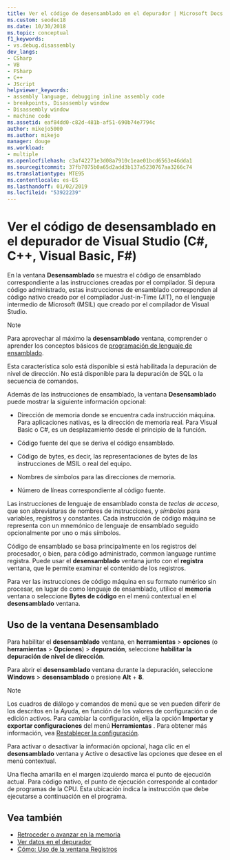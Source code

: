 ```yaml
---
title: Ver el código de desensamblado en el depurador | Microsoft Docs
ms.custom: seodec18
ms.date: 10/30/2018
ms.topic: conceptual
f1_keywords:
- vs.debug.disassembly
dev_langs:
- CSharp
- VB
- FSharp
- C++
- JScript
helpviewer_keywords:
- assembly language, debugging inline assembly code
- breakpoints, Disassembly window
- Disassembly window
- machine code
ms.assetid: eaf84dd0-c82d-481b-af51-690b74e7794c
author: mikejo5000
ms.author: mikejo
manager: douge
ms.workload:
- multiple
ms.openlocfilehash: c3af42271e3d08a7910c1eae01bcd6563e46dda1
ms.sourcegitcommit: 37fb7075b0a65d2add3b137a5230767aa3266c74
ms.translationtype: MTE95
ms.contentlocale: es-ES
ms.lasthandoff: 01/02/2019
ms.locfileid: "53922239"
---
```

# <a name="view-disassembly-code-in-the-visual-studio-debugger-c-c-visual-basic-f"></a>Ver el código de desensamblado en el depurador de Visual Studio (C#, C++, Visual Basic, F#)

En la ventana **Desensamblado** se muestra el código de ensamblado correspondiente a las instrucciones creadas por el compilador. Si depura código administrado, estas instrucciones de ensamblado corresponden al código nativo creado por el compilador Just-in-Time (JIT), no el lenguaje intermedio de Microsoft (MSIL) que creado por el compilador de Visual Studio.

> [!NOTE]
> Para aprovechar al máximo la **desensamblado** ventana, comprender o aprender los conceptos básicos de [programación de lenguaje de ensamblado](https://wikipedia.org/wiki/Assembly_language).

Esta característica solo está disponible si está habilitada la depuración de nivel de dirección. No está disponible para la depuración de SQL o la secuencia de comandos.

Además de las instrucciones de ensamblado, la ventana **Desensamblado** puede mostrar la siguiente información opcional:

- Dirección de memoria donde se encuentra cada instrucción máquina. Para aplicaciones nativas, es la dirección de memoria real. Para Visual Basic o C#, es un desplazamiento desde el principio de la función.

- Código fuente del que se deriva el código ensamblado.

- Código de bytes, es decir, las representaciones de bytes de las instrucciones de MSIL o real del equipo.

- Nombres de símbolos para las direcciones de memoria.

- Número de líneas correspondiente al código fuente.

Las instrucciones de lenguaje de ensamblado consta de *teclas de acceso*, que son abreviaturas de nombres de instrucciones, y *símbolos* para variables, registros y constantes. Cada instrucción de código máquina se representa con un mnemónico de lenguaje de ensamblado seguido opcionalmente por uno o más símbolos.

Código de ensamblado se basa principalmente en los registros del procesador, o bien, para código administrado, common language runtime registra. Puede usar el **desensamblado** ventana junto con el **registra** ventana, que le permite examinar el contenido de los registros.

Para ver las instrucciones de código máquina en su formato numérico sin procesar, en lugar de como lenguaje de ensamblado, utilice el **memoria** ventana o seleccione **Bytes de código** en el menú contextual en el **desensamblado**  ventana.

## <a name="use-the-disassembly-window"></a>Uso de la ventana Desensamblado

Para habilitar el **desensamblado** ventana, en **herramientas** > **opciones** (o **herramientas**  >  **Opciones**) > **depuración**, seleccione **habilitar la depuración de nivel de dirección**.

Para abrir el **desensamblado** ventana durante la depuración, seleccione **Windows** > **desensamblado** o presione **Alt** + **8**.

> [!NOTE]
> Los cuadros de diálogo y comandos de menú que se ven pueden diferir de los descritos en la Ayuda, en función de los valores de configuración o de edición activos. Para cambiar la configuración, elija la opción **Importar y exportar configuraciones** del menú **Herramientas** . Para obtener más información, vea [Restablecer la configuración](../ide/environment-settings.md#reset-settings).

Para activar o desactivar la información opcional, haga clic en el **desensamblado** ventana y Active o desactive las opciones que desee en el menú contextual.

Una flecha amarilla en el margen izquierdo marca el punto de ejecución actual. Para código nativo, el punto de ejecución corresponde al contador de programas de la CPU. Esta ubicación indica la instrucción que debe ejecutarse a continuación en el programa.

## <a name="see-also"></a>Vea también

* [Retroceder o avanzar en la memoria](../debugger/how-to-page-up-or-down-in-memory.md)
* [Ver datos en el depurador](../debugger/viewing-data-in-the-debugger.md)
* [Cómo: Uso de la ventana Registros](../debugger/how-to-use-the-registers-window.md)